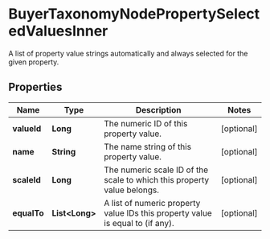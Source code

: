 

# BuyerTaxonomyNodePropertySelectedValuesInner

A list of property value strings automatically and always selected for the given property.

## Properties

| Name | Type | Description | Notes |
|------------ | ------------- | ------------- | -------------|
|**valueId** | **Long** | The numeric ID of this property value. |  [optional] |
|**name** | **String** | The name string of this property value. |  [optional] |
|**scaleId** | **Long** | The numeric scale ID of the scale to which this property value belongs. |  [optional] |
|**equalTo** | **List&lt;Long&gt;** | A list of numeric property value IDs this property value is equal to (if any). |  [optional] |



